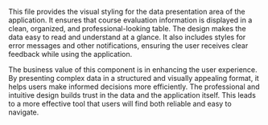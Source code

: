 This file provides the visual styling for the data presentation area of the application. It ensures that course evaluation information is displayed in a clean, organized, and professional-looking table. The design makes the data easy to read and understand at a glance. It also includes styles for error messages and other notifications, ensuring the user receives clear feedback while using the application.

The business value of this component is in enhancing the user experience. By presenting complex data in a structured and visually appealing format, it helps users make informed decisions more efficiently. The professional and intuitive design builds trust in the data and the application itself. This leads to a more effective tool that users will find both reliable and easy to navigate.